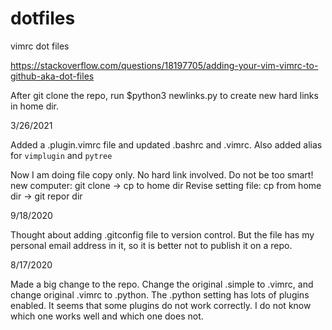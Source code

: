 # dotfiles
vimrc dot files

https://stackoverflow.com/questions/18197705/adding-your-vim-vimrc-to-github-aka-dot-files

After git clone the repo, run $python3 newlinks.py to create new hard links in home dir. 

3/26/2021

Added a .plugin.vimrc file and updated .bashrc and .vimrc. 
Also added alias for `vimplugin` and `pytree`

Now I am doing file copy only. No hard link involved.  Do not be too smart!
new computer: git clone -> cp to home dir
Revise setting file: cp from home dir -> git repor dir

9/18/2020

Thought about adding .gitconfig file to version control.  But the file has 
my personal email address in it, so it is better not to publish it on a repo.

8/17/2020

Made a big change to the repo.  Change the original .simple to .vimrc, and
change original .vimrc to .python.  The .python setting has lots of plugins
enabled.  It seems that some plugins do not work correctly.  I do not know which
one works well and which one does not. 
